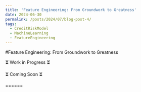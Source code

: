 ```yaml
---
title: 'Feature Engineering: From Groundwork to Greatness'
date: 2024-06-30
permalink: /posts/2024/07/blog-post-4/
tags:
  - CreditRiskModel
  - MachineLearning
  - FeatureEngineering
---
```



#Feature Engineering: From Groundwork to Greatness

⏳   Work in Progress  ⏳ 

⏳   Coming Soon       ⏳

======


